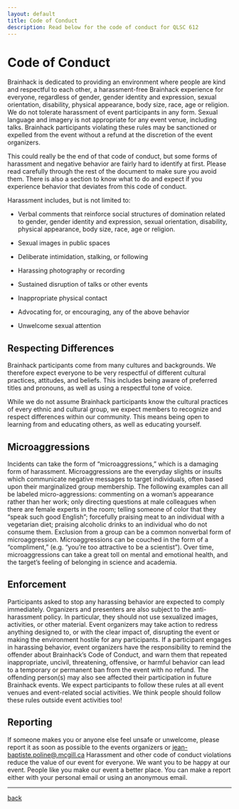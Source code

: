```yaml
---
layout: default
title: Code of Conduct
description: Read below for the code of conduct for QLSC 612
---
```


# Code of Conduct

Brainhack is dedicated to providing an environment where people are kind and
respectful to each other, a harassment-free Brainhack experience for everyone,
regardless of gender, gender identity and expression, sexual orientation,
disability, physical appearance, body size, race, age or religion. We do not
tolerate harassment of event participants in any form. Sexual language and
imagery is not appropriate for any event venue, including talks. Brainhack
participants violating these rules may be sanctioned or expelled from the event
without a refund at the discretion of the event organizers.

This could really be the end of that code of conduct, but some forms of
harassment and negative behavior are fairly hard to identify at first. Please
read carefully through the rest of the document to make sure you avoid them.
There is also a section to know what to do and expect if you experience behavior
that deviates from this code of conduct.

Harassment includes, but is not limited to:

-   Verbal comments that reinforce social structures of domination related to
    gender, gender identity and expression, sexual orientation, disability,
    physical appearance, body size, race, age or religion.

-   Sexual images in public spaces

-   Deliberate intimidation, stalking, or following

-   Harassing photography or recording

-   Sustained disruption of talks or other events

-   Inappropriate physical contact

-   Advocating for, or encouraging, any of the above behavior

-   Unwelcome sexual attention

## Respecting Differences

Brainhack participants come from many cultures and backgrounds. We therefore
expect everyone to be very respectful of different cultural practices,
attitudes, and beliefs. This includes being aware of preferred titles and
pronouns, as well as using a respectful tone of voice.

While we do not assume Brainhack participants know the cultural practices of
every ethnic and cultural group, we expect members to recognize and respect
differences within our community. This means being open to learning from and
educating others, as well as educating yourself.

## Microaggressions

Incidents can take the form of “microaggressions,” which is a damaging form of
harassment. Microaggressions are the everyday slights or insults which
communicate negative messages to target individuals, often based upon their
marginalized group membership. The following examples can all be labeled
micro-aggressions: commenting on a woman’s appearance rather than her work; only
directing questions at male colleagues when there are female experts in the
room; telling someone of color that they “speak such good English”; forcefully
praising meat to an individual with a vegetarian diet; praising alcoholic drinks
to an individual who do not consume them. Exclusion from a group can be a common
nonverbal form of microaggression. Microaggressions can be couched in the form
of a “compliment,” (e.g. “you’re too attractive to be a scientist”). Over time,
microaggressions can take a great toll on mental and emotional health, and the
target’s feeling of belonging in science and academia.

## Enforcement

Participants asked to stop any harassing behavior are expected to comply
immediately. Organizers and presenters are also subject to the anti-harassment
policy. In particular, they should not use sexualized images, activities, or
other material. Event organizers may take action to redress anything designed
to, or with the clear impact of, disrupting the event or making the environment
hostile for any participants. If a participant engages in harassing behavior,
event organizers have the responsibility to remind the offender about
Brainhack’s Code of Conduct, and warn them that repeated inappropriate, uncivil,
threatening, offensive, or harmful behavior can lead to a temporary or permanent
ban from the event with no refund. The offending person(s) may also see affected
their participation in future Brainhack events. We expect participants to follow
these rules at all event venues and event-related social activities. We think
people should follow these rules outside event activities too!

## Reporting

If someone makes you or anyone else feel unsafe or unwelcome, please report it
as soon as possible to the events organizers or
[jean-baptiste.poline@.mcgill.ca](mailto:jean-baptiste.poline@.mcgill.ca)
Harassment and other code of conduct violations reduce the value of our event
for everyone. We want you to be happy at our event. People like you make our
event a better place. You can make a report either with your personal email or
using an anonymous email.

---

[back](./)
